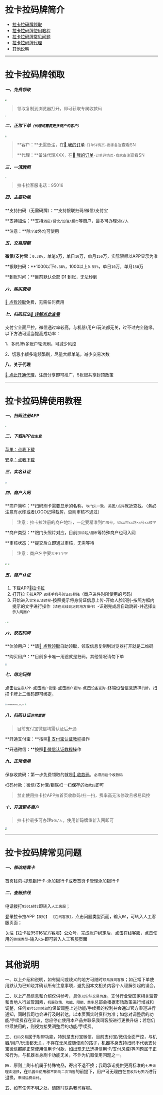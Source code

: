 # 拉卡拉码牌简介

- [拉卡拉码牌领取](#拉卡拉码牌领取)
- [拉卡拉码牌使用教程](#拉卡拉码牌使用教程)
- [拉卡拉码牌常见问题](#汇拓客常见问题)
- [拉卡拉码牌代理](agent/lkl.md)
- [其他说明](#其他说明)

---

# 拉卡拉码牌领取

##### 一、免费领取

[<img src="https://cos.zjkmkj.com/media/2024/08/20/99e41e5dbad40ce93fa53c4327b16c6c-2.webp" style="zoom:33%;" />](http://u.zjkm.xyz/X5CJy)

> 领取复制到浏览器打开，即可获取专属收款码

<img src="https://cos.zjkmkj.com/media/2024/08/20/405b76538b86bce4d50ee3c412ecb336-2.webp" style="zoom:15%;" />

##### 二、正常下单`（代理或需要更多商户的客户）`

[<img src="https://cos.zjkmkj.com/media/2024/08/20/12ced3f0e76208ace9e9a10577693506-2.webp" style="zoom:33%;" />](http://kmshop.zjkmkj.com/pages/goods_details/index?id=50)

> **客户：**无需备注，在[:link: 我的订单](http://kmshop.zjkmkj.com/pages/users/order_list/index)-`订单详情页-商家备注`查看SN
>
> **代理：**备注代理XXX，在[:link: 我的订单](http://kmshop.zjkmkj.com/pages/users/order_list/index)-`订单详情页-商家备注`查看SN

##### 三、一清牌照

<img src="https://cos.zjkmkj.com/media/2024/08/20/38ed429104e525504362c4b66fd1b3e5-2.webp" alt="img" style="zoom:10%;" />

> 拉卡拉客服电话：95016

##### 四、主要功能

**支持扫码（无需码牌）：**支持银联扫码/微信/支付宝

**支持加油：**支持`酒店/餐饮/加油/超市`等商户，最多可办理`5张/人`

**注意：**除`宁波`外均可使用

##### 五、交易限额

**微信/支付宝：**`0.38%`，单笔`5`万，单日`10`万，单月`150`万，实际限额以APP显示为准

**银联扫码：**1000以下`0.38%`，1000以上`0.55%`，单日`10`万，单月`150`万

**到账时间：**目前默认全部 D1 到账，无法秒到

##### 六、购买费用

[:link: 点我领取](http://u.zjkm.xyz/X5CJy)免费，无需任何费用

##### 七、扫码玩法[:link: 详解点此查看](tool/smxz.md)

支付宝全面严控，微信通过率较高，与机器/用户/玩法都无关，过不过完全随缘。以下方法可适当提高成功率：

1、多码牌/多账户轮流刷，可减少风控

2、切忌小额多笔频繁刷，尽量大额单笔，减少交易次数

**八、关于代理**

[:link: 点此开通代理](agent/lkl.md)，注册分享即可推广，5张起共享封顶政策

---

# 拉卡拉码牌使用教程

##### 一、扫码注册APP

<img src="https://cos.zjkmkj.com/media/2024/08/20/cc0469bc0a4c47ef11b05a20818969e0-2.webp" style="zoom:25%;" />

##### 二、下载APP`拉生意`

[苹果：点我下载](https://tkfront.lakala.com/download/LSY/index.html)

[安卓：点我下载](https://tkfront.lakala.com/download/LSY/index.html)

##### 三、实名认证

<img src="https://cos.zjkmkj.com/media/2024/08/20/4542e5527f26f84db670365f11c1c20c-2.webp" style="zoom:35%;" />

##### 四、商户入网

**商户简称：**扫码刷卡需要显示的名称，`与门头一致`，`美团/点评`就近查找。（务必注意有水印或者LOGO记得裁剪，否则审核不通过）

> 注意：拉卡拉注册的商户地址，一定要精准到`门牌号`，`如xx市xx路××号xx楼宇`

**商户类型：**跟门头照片对应，目前`加油站/超市`等特殊商户也可入网

**审核状态：**提交后立即通过审核，无需等待

> 注意：商户名字要`大于7个字`

<img src="https://cos.zjkmkj.com/media/2024/08/20/efa192d8e199a0d09e90100e9e06db7f-2.webp" style="zoom:30%;" />

<img src="https://cos.zjkmkj.com/media/2024/08/20/ae96300d4815759169944e0ea8d74a41-2.webp" style="zoom:30%;" />

##### 五、商户认证

1. 下载APP[🔗拉卡拉](https://i.lakala.com/product/lakala/d.html)
2. 打开拉卡拉APP-`选择手机号验证码登陆`（商户进件时所使用的号码）
3. 开始进入`实名认证过程`-按照提示将身份证信息上传-开始人脸识别-按照方框内提示的文字进行操作`（请在光线充足的地方操作）`-识别完成后自动跳转-并选择`显示入网商户`

<img src="https://cos.zjkmkj.com/media/2024/08/20/af76f6b85c25b020d7d9cc4e26a1540a-2.webp" style="zoom:15%;" />

<img src="https://cos.zjkmkj.com/media/2024/08/20/9c4c1b795a8fa9bf5ebc21f838e24203-2.webp" style="zoom:28%;" />

##### 六、获取码牌

**体验用户：**请[:link: 点我领取](http://u.zjkm.xyz/X5CJy)自助领取，领取信息复制到浏览器打开就是二维码

**购买用户：**目前多卡唯一用途就是扫码，其他情况请勿下单

<img src="https://cos.zjkmkj.com/media/2024/08/20/79ddbe9a873216d0788c030eb9297ea4-2.webp" style="zoom:35%;" />

##### 七、绑定码牌

点击`拉生意APP`-点击`商户管理`-点击`商户查询`-点击`设备查询`-终端设备信息选择`码牌`，扫描卡牌上二维码即可绑定。

<img src="https://cos.zjkmkj.com/media/2024/08/20/c56cb975dcaee3f1f7811566f51bbf0d-2.webp" alt="6491685410851_.pic_hd" style="zoom:35%;" />

<img src="https://cos.zjkmkj.com/media/2024/08/20/4966f471d0c74ff54be795b3456b730c-2.webp"  style="zoom:35%;" />

##### 八、扫码认证`非常重要`

> 目前支付宝微信均需认证后开通

**开通支付宝：**按照[:link: 支付宝认证教程](tool/zfbrz.md)操作

**开通微信：**按照[:link: 微信认证教程](tool/wxrz.md)操作

##### 九、正常使用

保存收款码：第一步免费领取的就是[:link: 收款码](http://u.zjkm.xyz/X5CJy)，`必须用这个收款码`

扫码付款：微信/支付宝/银联扫一扫保存的`收款码`即可

> 禁止使用拉卡拉APP拉首页收款码/扫一扫，费率高无法修改且极易风控

##### 十、开通更多商户

> 拉卡拉最多可办理`5张/人`，使用新码牌重新入网即可

<img src="https://cos.zjkmkj.com/media/2024/08/20/ad311a8e3191c54c8179d851d7f8e0fc-2.webp"  style="zoom:45%;" />

---

# 拉卡拉码牌常见问题

##### 一、修改结算卡

首页钱包-提现银行卡-添加银行卡或者首页卡管理添加银行卡

##### 二、查账热线

电话拨打`95016转2`即转入`人工客服`；

登录拉卡拉APP`【我的】-【在线客服】`，点击问题类型页面，输入`RG`，可转入人工客服页面；

关注【拉卡拉95016官方客服】公众号，完成账户绑定后，点击在线客服，点击使用的`终端类型`-输入`RG`-即可转入人工客服页面

---

# 其他说明

一、以上介绍和说明，如有疑问或歧义的地方可随时`联系我司客服`；如正常下单使用默认为已知晓并确认所有注意事项，避免因本文相关内容个人理解引起的误会。

二、以上产品信息和介绍仅供参考，具体`以实际交易为准`。支付行业受国家相关监管和当地人行监管因素，`机器政策、功能、限额、费率`总部会根据市场政策进行增减和调整，任何`支付公司总部`均保留调整上述功能/手续费的权利并会通过官方渠道进行通知，同时我司也会进行及时转达，以本页面实时资料为准；如您对调整后的功能/手续费存在异议，您应停止使用本产品并联系我司客服进行更换升级；若您仍继续使用的，则视为接受调整后的功能/手续费。

三、`扫码交易`属于附带功能，特别是支付宝微信，目前支付宝/微信全面严控，与机器/用户/玩法都无关，不存在无风控随便刷的路子，机器本身支持扫码不代表支付宝微信都能正常使用信用卡付款，如出现无法选择信用卡/支付风控/等问题属于正常行为，与机器本身刷卡功能无关，不作为机器使用问题之一。

四、原则上刷卡机属于特殊物品，寄出不退不换；我司承诺提供更高标准的`七天无理由退换`，在`机器未使用`和`不影响二次销售`的前提下，用户可无理由在`签收后七天内`进行退换，`来回运费自付`。

五、如有任何不明之处，请随时联系我司客服。
